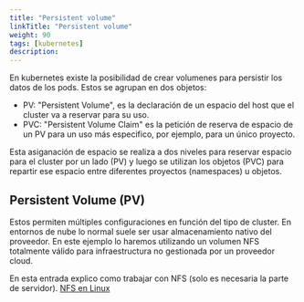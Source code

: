 ```yaml
---
title: "Persistent volume"
linkTitle: "Persistent volume"
weight: 90
tags: [kubernetes]
description:  
---
```


En kubernetes existe la posibilidad de crear volumenes para persistir los datos de los pods. Estos se agrupan en dos objetos:
* PV: "Persistent Volume", es la declaración de un espacio del host que el cluster va a reservar para su uso.
* PVC: "Persistent Volume Claim" es la petición de reserva de espacio de un PV para un uso más especifico, por ejemplo, para un único proyecto.

Esta asiganación de espacio se realiza a dos niveles para reservar espacio para el cluster por un lado (PV) y luego se utilizan los objetos (PVC) para repartir ese espacio entre diferentes proyectos (namespaces) u objetos.

## Persistent Volume (PV)
Estos permiten múltiples configuraciones en función del tipo de cluster. En entornos de nube lo normal suele ser usar almacenamiento nativo del proveedor. En este ejemplo lo haremos utilizando un volumen NFS totalmente válido para infraestructura no gestionada por un proveedor cloud.

En esta entrada explico como trabajar con NFS (solo es necesaria la parte de servidor). [NFS en Linux](/docs/linux/nfs.md)